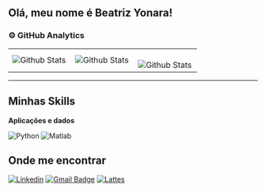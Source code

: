 ## Olá, meu nome é Beatriz Yonara!

### ⚙️ GitHub Analytics

<table>
  <tr>
    <td>
      <img
        align="left"
        src="https://github-readme-stats.vercel.app/api?username=beatrizyonara&theme=dark&hide_border=false&include_all_commits=true"
        alt="Github Stats"
      />
    </td>
    <td>
      <img
        align="left"
        src="https://github-readme-stats.vercel.app/api/top-langs/?username=beatrizyonara&theme=dark&hide_border=false&include_all_commits=true&count_private=true&layout=compact"
        alt="Github Stats"
      />
    </td>
    <td>
      <br />
      <img
        align="left"
        src="https://github-readme-streak-stats.herokuapp.com/?user=beatrizyonara&theme=dark&hide_border=false"
        alt="Github Stats"
      />
    </td>
  </tr>
</table>

--- 

## Minhas Skills

**Aplicações e dados**

![Python](https://img.shields.io/badge/-Python-333333?style=flat&logo=Python%2B%2B&logoColor=00599C)
![Matlab](https://img.shields.io/badge/-Matlab-333333?style=flat&logo=Matlab&logoColor=007396)


## Onde me encontrar

[![Linkedin](https://img.shields.io/badge/-username-blue?style=flat-square&logo=Linkedin&logoColor=white&link=LINK-DO-SEU-LINKEDIN)](LINK-DO-SEU-LINKEDIN)
[![Gmail Badge](https://img.shields.io/badge/-seuemail@email.com-006bed?style=flat-square&logo=Gmail&logoColor=white&link=mailto:SEU-EMAIL)](mailto:SEU-EMAIL)
[![Lattes](https://img.shields.io/github/followers/iuricode?label=follow&style=social)](LINK-DO-SEU-GITHUB)
